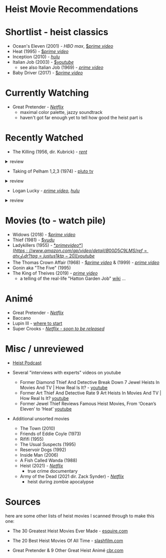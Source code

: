 # Heist Movie Recommendations

# Shortlist - heist classics

- Ocean's Eleven (2001) - *HBO max*, [$*prime video*](https://www.amazon.com/Oceans-Eleven-George-Clooney/dp/B008Q00U9W/ref=sr_1_1)
- Heat (1995) - [$*prime video*](https://www.amazon.com/gp/video/detail/B08GSPB3GS/ref=atv_dl_rdr)
- Inception (2010) - [*hulu*](https://www.hulu.com/movie/inception-5519f425-9b21-48fb-8e67-aef24c76604a)
- Italian Job (2003) - [$*youtube*](https://www.youtube.com/results?search_query=The+Italian+Job+%282003%29%2Bmovie)
  - see also Italian Job (1969) - [*prime video*](https://www.amazon.com/gp/video/detail/B088PLZD52/ref=atv_dl_rdr?tag=justus1ktp-20)
- Baby Driver (2017) - [$*prime video*](https://www.amazon.co.uk/Baby-Driver-Jamie-Foxx/dp/B073DPLHDW/ref=sr_1_1)

# Currently Watching 
- Great Pretender - [*Netflix*](https://www.netflix.com/title/81220435)
  - maximal color palette, jazzy soundtrack
  - haven't got far enough yet to tell how good the heist part is

# Recently Watched

- The Killing (1956, dir. Kubrick) - [*rent*](https://www.justwatch.com/us/movie/the-killing)
<details>
  <summary>review</summary>
This movie was much more of an "intricate clockwork" heist than the others so far. The multiple views of the same timeline style of storytelling works well for this. 
 It brings together an unlikely crew (but without quite the unique specialization that makes oceans 11 / the Italian job so fun).

Some great acting performances add another layer of intrigue and tension 
</details>

- Taking of Pelham 1,2,3 (1974) - [pluto tv](https://pluto.tv/on-demand/movies/taking-of-pelham-one-two-three-1974-1974-1-1?utm_medium=textsearch&utm_source=google)
<details>
  <summary>review</summary>
I think this ended up being a keystone for heist movies to follow.

Not a ton of flashy strategy, but just enough. Not a huge amount of character development, but some fun personalities. Lots of very newyorkian flavor. It's biggest strength is the tension of the negotiation in my opinion
</details>

- Logan Lucky - [*prime video*](https://www.amazon.com/Logan-Lucky-Farrah-Mackenzie/dp/B074SWRQ15), [*hulu*](https://www.hulu.com/profiles?next=/movie/logan-lucky-16ee9ae9-d803-4677-83a9-4fd2ba5c720e)
<details>
  <summary>review</summary>
  Despite the questionable accents and opportunity to slip into tropes about rednecks (which were mostly avoided), it ended up being a fun ride.

Some fun heist implementation strategy, characters you wanna root for, and a surprising amount of heart and charm. Not the most high-art heist movie ever made, but a thoroughly enjoyable watch
</details>

# Movies (to - watch pile)
- Widows (2018) - [$*prime video*](https://www.amazon.com/gp/video/detail/B07KLRQ5S6/ref=atv_dl_rdr?tag=tvg_aiv_showcard-20)
- Thief (1981) - [$*vudu*](https://www.vudu.com/content/movies/details/Thief/140932?cj=--8484082--5014360-_-Deep+Link+Text+Link&cjevent=f019a4843f5f11ec815400cb0a82b821&cjid=cj_14516778_8484082_48174e14a7af4565bd8c3fef6a4093f3&cjdata=MXxOfDB8WXww)
- Ladykillers (1955) - [$*prime video*](https://www.amazon.com/gp/video/detail/B00D5C9LMS/ref=atv_dl_rdr?tag=justus1ktp-20) [$*youtube*](https://www.youtube.com/results?search_query=The+Ladykillers+%281955%29%2Bmovie)
- The Thomas Crown Affair (1968) - [$*prime video*](https://www.amazon.com/gp/video/detail/B00CU1BVNW/ref=atv_dp_amz_det_c_UTPsmN_1_1?tag=justus1ktp-20) & (1999) - [*prime video*](https://www.amazon.com/gp/video/detail/B00D60MDQU/ref=atv_dl_rdr?tag=justus1ktp-20)
- Gonin aka "The Five" (1995)
- The King of Theives (2019) - [*prime video*](https://www.amazon.com/King-Thieves-Michael-Caine/dp/B07MZ9YXJS)
  - a telling of the real-life "Hatton Garden Job" [wiki](https://en.wikipedia.org/wiki/Hatton_Garden_safe_deposit_burglary)
...

# Animé
- Great Pretender - [*Netflix*](https://www.netflix.com/title/81220435)
- Baccano
- Lupin III - [where to start](https://www.cbr.com/lupin-iii-beginners-guide-to-anime-franchise/)
- Super Crooks - [*Netflix - soon to be released*](https://www.youtube.com/watch?v=qOCFaeaJVDQ)

# Misc / unreviewed 
- [Heist Podcast](https://www.heistpodcast.com/)

- Several "interviews with experts" videos on youtube
  - Former Diamond Thief And Detective Break Down 7 Jewel Heists In Movies And TV | How Real Is It? - [youtube](https://youtu.be/L_BMPmOZgiY)
  - Former Art Thief And Detective Rate 9 Art Heists In Movies And TV | How Real Is It? [youtube](https://youtu.be/AzGs26X86i4)
  - Former Jewel Thief Reviews Famous Heist Movies, From ‘Ocean’s Eleven’ to ‘Heat’ [youtube](https://youtu.be/CtWqv0Z3ErM)

- Additional unsorted movies
  - The Town (2010)
  - Friends of Eddie Coyle (1973)
  - Rififi (1955)
  - The Usual Suspects (1995)
  - Reservoir Dogs (1992)
  - Inside Man (2006)
  - A Fish Called Wanda (1988)
  - Heist (2021) - [*Netflix*](https://www.netflix.com/title/81087195)
    - true crime documentary
  - Army of the Dead (2021 dir. Zack Synder) - [*Netflix*](https://www.netflix.com/title/81046394)
    - heist during zombie apocalypse

# Sources
here are some other lists of heist movies I scanned through to make this one:

- The 30 Greatest Heist Movies Ever Made - [esquire.com](https://www.esquire.com/uk/culture/a34051062/heist-movies/)

- The 20 Best Heist Movies Of All Time - [slashfilm.com](https://www.slashfilm.com/589099/the-best-heist-movies-of-all-time/)

- Great Pretender & 9 Other Great Heist Animé [cbr.com](https://www.cbr.com/best-good-heist-anime-like-great-pretender/)
